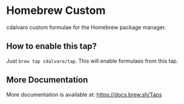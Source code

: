 # Homebrew Custom

cdalvaro custom formulae for the Homebrew package manager.

## How to enable this tap?

Just `brew tap cdalvaro/tap`. This will enable formulaes from this tap.

## More Documentation

More documentation is available at: https://docs.brew.sh/Taps

